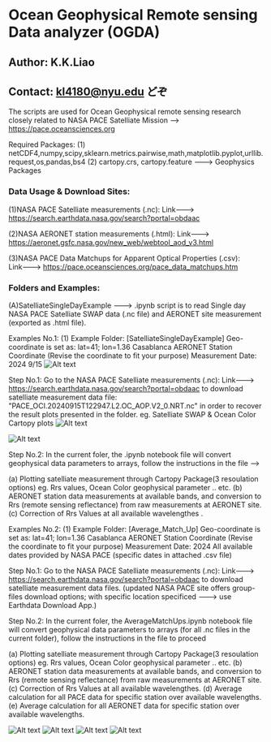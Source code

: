 # Ocean Geophysical Remote sensing Data analyzer (OGDA)
## Author: K.K.Liao  
## Contact: kl4180@nyu.edu   どぞ

The scripts are used for Ocean Geophysical remote sensing research closely related to NASA PACE Satelliate Mission --> https://pace.oceansciences.org



Required Packages: 
(1) netCDF4,numpy,scipy,sklearn.metrics.pairwise,math,matplotlib.pyplot,urllib.request,os,pandas,bs4
(2) cartopy.crs, cartopy.feature ---> Geophysics Packages

### Data Usage & Download Sites:

(1)NASA PACE Satelliate measurements (.nc): 
Link--->  https://search.earthdata.nasa.gov/search?portal=obdaac

(2)NASA AERONET station measurements (.html): 
Link---> https://aeronet.gsfc.nasa.gov/new_web/webtool_aod_v3.html

(3)NASA PACE Data Matchups for Apparent Optical Properties (.csv):  
Link---> https://pace.oceansciences.org/pace_data_matchups.htm


### Folders and Examples:

(A)SatelliateSingleDayExample ---> .ipynb script is to read Single day NASA PACE Satelliate SWAP data (.nc file) and AERONET site measurement (exported as .html file).

  Examples No.1:
  (1) Example Folder: [SatelliateSingleDayExample]
  Geo-coordinate is set as:  lat=41; lon=1.36
  Casablanca AERONET Station Coordinate (Revise the coordinate to fit your  purpose) Measurement Date:  2024 9/15
![Alt text](https://github.com/kitokamada/Ocean-Geophysical-Remote-Sensing-Data-analyzer-OGDA/blob/main/SatelliateSingleDayExample/20240531T161735_Casablanca.png)

  Step No.1:
  Go to the NASA PACE Satelliate measurements (.nc): Link--->  https://search.earthdata.nasa.gov/search?portal=obdaac to download satelliate measurement data file: "PACE_OCI.20240915T122947.L2.OC_AOP.V2_0.NRT.nc" in order to recover the result plots presented in the folder.
  eg. Satelliate SWAP & Ocean Color Cartopy plots 
  ![Alt text](https://github.com/kitokamada/Ocean-Geophysical-Remote-Sensing-Data-analyzer-OGDA/blob/main/IntroPlotsSatelliate/20240531T161735_oceanColor.png)
  
  ![Alt text](https://github.com/kitokamada/Ocean-Geophysical-Remote-Sensing-Data-analyzer-OGDA/blob/main/IntroPlotsSatelliate/PACE2024_05_31_T161735.png)


  Step No.2:
  In the current foler, the .ipynb notebook file will convert geophysical data parameters to arrays, follow the instructions in the file -->
  
  (a) Plotting satelliate measurement through Cartopy Package(3 resoulation options) eg. Rrs values, Ocean Color geophysical parameter .. etc.
  (b) AERONET station data measurements at available bands, and conversion to Rrs (remote sensing reflectance) from raw measurements at AERONET site.
  (c) Correction of Rrs Values at all available wavelengthes .

Examples No.2:
  (1) Example Folder: [Average_Match_Up]
  Geo-coordinate is set as:  lat=41; lon=1.36 
  Casablanca AERONET Station Coordinate (Revise the coordinate to fit your  purpose) Measurement Date:  2024 All available dates provided by NASA PACE (specific dates in attached .csv file)

  Step No.1:
  Go to the NASA PACE Satelliate measurements (.nc): Link--->  https://search.earthdata.nasa.gov/search?portal=obdaac to download satelliate measurement data files.
(updated NASA PACE site offers group-files download options; with specific location specificed ---> use Earthdata Download App.) 

  Step No.2:
  In the current foler, the AverageMatchUps.ipynb notebook file will convert geophysical data parameters to arrays (for all .nc files in the current folder), follow the instructions in the file to proceed
  
  (a) Plotting satelliate measurement through Cartopy Package(3 resoulation options) eg. Rrs values, Ocean Color geophysical parameter .. etc.
  (b) AERONET station data measurements at available bands, and conversion to Rrs (remote sensing reflectance) from raw measurements at AERONET site.
  (c) Correction of Rrs Values at all available wavelengthes.
  (d) Average calculation for all PACE data for specific station over available wavelengths. 
  (e) Average calculation for all AERONET data for specific station over available wavelengths. 
  
![Alt text](https://github.com/kitokamada/Ocean-Geophysical-Remote-Sensing-Data-analyzer-OGDA/blob/main/Average_Match_Up/NASA_PACE%20Average.png)
![Alt text](https://github.com/kitokamada/Ocean-Geophysical-Remote-Sensing-Data-analyzer-OGDA/blob/main/Average_Match_Up/Correction.png)
![Alt text](https://github.com/kitokamada/Ocean-Geophysical-Remote-Sensing-Data-analyzer-OGDA/blob/main/Average_Match_Up/Rrs_average.png)
![Alt text](https://github.com/kitokamada/Ocean-Geophysical-Remote-Sensing-Data-analyzer-OGDA/blob/main/Average_Match_Up/All_MatchUps.png)
